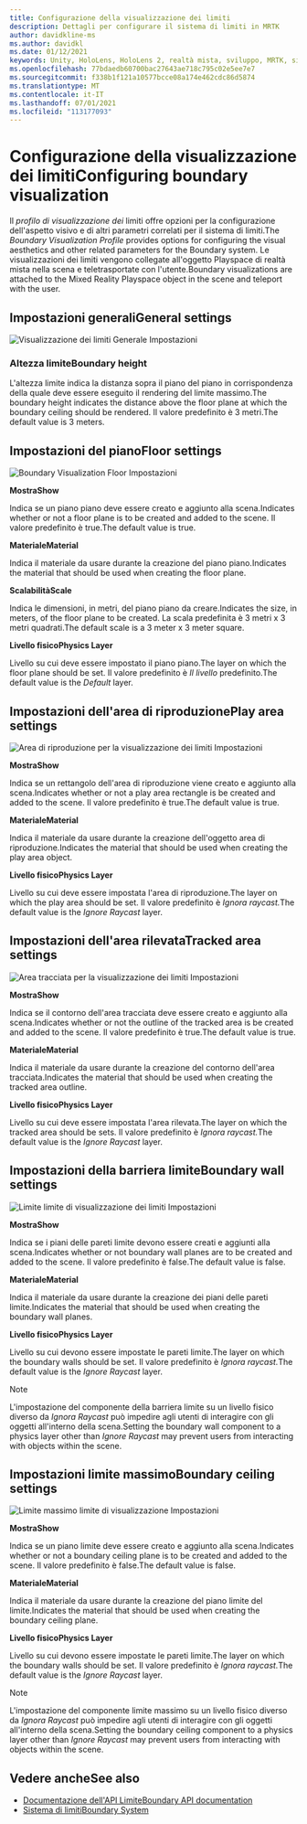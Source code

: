 ```yaml
---
title: Configurazione della visualizzazione dei limiti
description: Dettagli per configurare il sistema di limiti in MRTK
author: davidkline-ms
ms.author: davidkl
ms.date: 01/12/2021
keywords: Unity, HoloLens, HoloLens 2, realtà mista, sviluppo, MRTK, sistema di limiti,
ms.openlocfilehash: 77bdaedb60700bac27643ae718c795c02e5ee7e7
ms.sourcegitcommit: f338b1f121a10577bcce08a174e462cdc86d5874
ms.translationtype: MT
ms.contentlocale: it-IT
ms.lasthandoff: 07/01/2021
ms.locfileid: "113177093"
---
```

# <a name="configuring-boundary-visualization"></a><span data-ttu-id="3dc5d-104">Configurazione della visualizzazione dei limiti</span><span class="sxs-lookup"><span data-stu-id="3dc5d-104">Configuring boundary visualization</span></span>

<span data-ttu-id="3dc5d-105">Il *profilo di visualizzazione dei* limiti offre opzioni per la configurazione dell'aspetto visivo e di altri parametri correlati per il sistema di limiti.</span><span class="sxs-lookup"><span data-stu-id="3dc5d-105">The *Boundary Visualization Profile* provides options for configuring the visual aesthetics and other related parameters for the Boundary system.</span></span> <span data-ttu-id="3dc5d-106">Le visualizzazioni dei limiti vengono collegate all'oggetto Playspace di realtà mista nella scena e teletrasportate con l'utente.</span><span class="sxs-lookup"><span data-stu-id="3dc5d-106">Boundary visualizations are attached to the Mixed Reality Playspace object in the scene and teleport with the user.</span></span>

## <a name="general-settings"></a><span data-ttu-id="3dc5d-107">Impostazioni generali</span><span class="sxs-lookup"><span data-stu-id="3dc5d-107">General settings</span></span>

![Visualizzazione dei limiti Generale Impostazioni](../images/boundary/BoundaryVisualizationGeneralSettings.png)

### <a name="boundary-height"></a><span data-ttu-id="3dc5d-109">Altezza limite</span><span class="sxs-lookup"><span data-stu-id="3dc5d-109">Boundary height</span></span>

<span data-ttu-id="3dc5d-110">L'altezza limite indica la distanza sopra il piano del piano in corrispondenza della quale deve essere eseguito il rendering del limite massimo.</span><span class="sxs-lookup"><span data-stu-id="3dc5d-110">The boundary height indicates the distance above the floor plane at which the boundary ceiling should be rendered.</span></span> <span data-ttu-id="3dc5d-111">Il valore predefinito è 3 metri.</span><span class="sxs-lookup"><span data-stu-id="3dc5d-111">The default value is 3 meters.</span></span>

## <a name="floor-settings"></a><span data-ttu-id="3dc5d-112">Impostazioni del piano</span><span class="sxs-lookup"><span data-stu-id="3dc5d-112">Floor settings</span></span>

![Boundary Visualization Floor Impostazioni](../images/boundary/BoundaryVisualizationFloorSettings.png)

<span data-ttu-id="3dc5d-114">**Mostra**</span><span class="sxs-lookup"><span data-stu-id="3dc5d-114">**Show**</span></span>

<span data-ttu-id="3dc5d-115">Indica se un piano piano deve essere creato e aggiunto alla scena.</span><span class="sxs-lookup"><span data-stu-id="3dc5d-115">Indicates whether or not a floor plane is to be created and added to the scene.</span></span> <span data-ttu-id="3dc5d-116">Il valore predefinito è true.</span><span class="sxs-lookup"><span data-stu-id="3dc5d-116">The default value is true.</span></span>

<span data-ttu-id="3dc5d-117">**Materiale**</span><span class="sxs-lookup"><span data-stu-id="3dc5d-117">**Material**</span></span>

<span data-ttu-id="3dc5d-118">Indica il materiale da usare durante la creazione del piano piano.</span><span class="sxs-lookup"><span data-stu-id="3dc5d-118">Indicates the material that should be used when creating the floor plane.</span></span>

<span data-ttu-id="3dc5d-119">**Scalabilità**</span><span class="sxs-lookup"><span data-stu-id="3dc5d-119">**Scale**</span></span>

<span data-ttu-id="3dc5d-120">Indica le dimensioni, in metri, del piano piano da creare.</span><span class="sxs-lookup"><span data-stu-id="3dc5d-120">Indicates the size, in meters, of the floor plane to be created.</span></span> <span data-ttu-id="3dc5d-121">La scala predefinita è 3 metri x 3 metri quadrati.</span><span class="sxs-lookup"><span data-stu-id="3dc5d-121">The default scale is a 3 meter x 3 meter square.</span></span>

<span data-ttu-id="3dc5d-122">**Livello fisico**</span><span class="sxs-lookup"><span data-stu-id="3dc5d-122">**Physics Layer**</span></span>

<span data-ttu-id="3dc5d-123">Livello su cui deve essere impostato il piano piano.</span><span class="sxs-lookup"><span data-stu-id="3dc5d-123">The layer on which the floor plane should be set.</span></span> <span data-ttu-id="3dc5d-124">Il valore predefinito è *Il livello* predefinito.</span><span class="sxs-lookup"><span data-stu-id="3dc5d-124">The default value is the *Default* layer.</span></span>

## <a name="play-area-settings"></a><span data-ttu-id="3dc5d-125">Impostazioni dell'area di riproduzione</span><span class="sxs-lookup"><span data-stu-id="3dc5d-125">Play area settings</span></span>

![Area di riproduzione per la visualizzazione dei limiti Impostazioni](../images/boundary/BoundaryVisualizationPlayAreaSettings.png)

<span data-ttu-id="3dc5d-127">**Mostra**</span><span class="sxs-lookup"><span data-stu-id="3dc5d-127">**Show**</span></span>

<span data-ttu-id="3dc5d-128">Indica se un rettangolo dell'area di riproduzione viene creato e aggiunto alla scena.</span><span class="sxs-lookup"><span data-stu-id="3dc5d-128">Indicates whether or not a play area rectangle is be created and added to the scene.</span></span> <span data-ttu-id="3dc5d-129">Il valore predefinito è true.</span><span class="sxs-lookup"><span data-stu-id="3dc5d-129">The default value is true.</span></span>

<span data-ttu-id="3dc5d-130">**Materiale**</span><span class="sxs-lookup"><span data-stu-id="3dc5d-130">**Material**</span></span>

<span data-ttu-id="3dc5d-131">Indica il materiale da usare durante la creazione dell'oggetto area di riproduzione.</span><span class="sxs-lookup"><span data-stu-id="3dc5d-131">Indicates the material that should be used when creating the play area object.</span></span>

<span data-ttu-id="3dc5d-132">**Livello fisico**</span><span class="sxs-lookup"><span data-stu-id="3dc5d-132">**Physics Layer**</span></span>

<span data-ttu-id="3dc5d-133">Livello su cui deve essere impostata l'area di riproduzione.</span><span class="sxs-lookup"><span data-stu-id="3dc5d-133">The layer on which the play area should be set.</span></span> <span data-ttu-id="3dc5d-134">Il valore predefinito è *Ignora raycast.*</span><span class="sxs-lookup"><span data-stu-id="3dc5d-134">The default value is the *Ignore Raycast* layer.</span></span>

## <a name="tracked-area-settings"></a><span data-ttu-id="3dc5d-135">Impostazioni dell'area rilevata</span><span class="sxs-lookup"><span data-stu-id="3dc5d-135">Tracked area settings</span></span>

![Area tracciata per la visualizzazione dei limiti Impostazioni](../images/boundary/BoundaryVisualizationTrackedAreaSettings.png)

<span data-ttu-id="3dc5d-137">**Mostra**</span><span class="sxs-lookup"><span data-stu-id="3dc5d-137">**Show**</span></span>

<span data-ttu-id="3dc5d-138">Indica se il contorno dell'area tracciata deve essere creato e aggiunto alla scena.</span><span class="sxs-lookup"><span data-stu-id="3dc5d-138">Indicates whether or not the outline of the tracked area is be created and added to the scene.</span></span> <span data-ttu-id="3dc5d-139">Il valore predefinito è true.</span><span class="sxs-lookup"><span data-stu-id="3dc5d-139">The default value is true.</span></span>

<span data-ttu-id="3dc5d-140">**Materiale**</span><span class="sxs-lookup"><span data-stu-id="3dc5d-140">**Material**</span></span>

<span data-ttu-id="3dc5d-141">Indica il materiale da usare durante la creazione del contorno dell'area tracciata.</span><span class="sxs-lookup"><span data-stu-id="3dc5d-141">Indicates the material that should be used when creating the tracked area outline.</span></span>

<span data-ttu-id="3dc5d-142">**Livello fisico**</span><span class="sxs-lookup"><span data-stu-id="3dc5d-142">**Physics Layer**</span></span>

<span data-ttu-id="3dc5d-143">Livello su cui deve essere impostata l'area rilevata.</span><span class="sxs-lookup"><span data-stu-id="3dc5d-143">The layer on which the tracked area should be sets.</span></span> <span data-ttu-id="3dc5d-144">Il valore predefinito è *Ignora raycast.*</span><span class="sxs-lookup"><span data-stu-id="3dc5d-144">The default value is the *Ignore Raycast* layer.</span></span>

## <a name="boundary-wall-settings"></a><span data-ttu-id="3dc5d-145">Impostazioni della barriera limite</span><span class="sxs-lookup"><span data-stu-id="3dc5d-145">Boundary wall settings</span></span>

![Limite limite di visualizzazione dei limiti Impostazioni](../images/boundary/BoundaryVisualizationWallSettings.png)

<span data-ttu-id="3dc5d-147">**Mostra**</span><span class="sxs-lookup"><span data-stu-id="3dc5d-147">**Show**</span></span>

<span data-ttu-id="3dc5d-148">Indica se i piani delle pareti limite devono essere creati e aggiunti alla scena.</span><span class="sxs-lookup"><span data-stu-id="3dc5d-148">Indicates whether or not boundary wall planes are to be created and added to the scene.</span></span> <span data-ttu-id="3dc5d-149">Il valore predefinito è false.</span><span class="sxs-lookup"><span data-stu-id="3dc5d-149">The default value is false.</span></span>

<span data-ttu-id="3dc5d-150">**Materiale**</span><span class="sxs-lookup"><span data-stu-id="3dc5d-150">**Material**</span></span>

<span data-ttu-id="3dc5d-151">Indica il materiale da usare durante la creazione dei piani delle pareti limite.</span><span class="sxs-lookup"><span data-stu-id="3dc5d-151">Indicates the material that should be used when creating the boundary wall planes.</span></span>

<span data-ttu-id="3dc5d-152">**Livello fisico**</span><span class="sxs-lookup"><span data-stu-id="3dc5d-152">**Physics Layer**</span></span>

<span data-ttu-id="3dc5d-153">Livello su cui devono essere impostate le pareti limite.</span><span class="sxs-lookup"><span data-stu-id="3dc5d-153">The layer on which the boundary walls should be set.</span></span> <span data-ttu-id="3dc5d-154">Il valore predefinito è *Ignora raycast.*</span><span class="sxs-lookup"><span data-stu-id="3dc5d-154">The default value is the *Ignore Raycast* layer.</span></span>

> [!NOTE]
> <span data-ttu-id="3dc5d-155">L'impostazione del componente della barriera limite su un livello fisico diverso da *Ignora Raycast* può impedire agli utenti di interagire con gli oggetti all'interno della scena.</span><span class="sxs-lookup"><span data-stu-id="3dc5d-155">Setting the boundary wall component to a physics layer other than *Ignore Raycast* may prevent users from interacting with objects within the scene.</span></span>

## <a name="boundary-ceiling-settings"></a><span data-ttu-id="3dc5d-156">Impostazioni limite massimo</span><span class="sxs-lookup"><span data-stu-id="3dc5d-156">Boundary ceiling settings</span></span>

![Limite massimo limite di visualizzazione Impostazioni](../images/boundary/BoundaryVisualizationCeilingSettings.png)

<span data-ttu-id="3dc5d-158">**Mostra**</span><span class="sxs-lookup"><span data-stu-id="3dc5d-158">**Show**</span></span>

<span data-ttu-id="3dc5d-159">Indica se un piano limite deve essere creato e aggiunto alla scena.</span><span class="sxs-lookup"><span data-stu-id="3dc5d-159">Indicates whether or not a boundary ceiling plane is to be created and added to the scene.</span></span> <span data-ttu-id="3dc5d-160">Il valore predefinito è false.</span><span class="sxs-lookup"><span data-stu-id="3dc5d-160">The default value is false.</span></span>

<span data-ttu-id="3dc5d-161">**Materiale**</span><span class="sxs-lookup"><span data-stu-id="3dc5d-161">**Material**</span></span>

<span data-ttu-id="3dc5d-162">Indica il materiale da usare durante la creazione del piano limite del limite.</span><span class="sxs-lookup"><span data-stu-id="3dc5d-162">Indicates the material that should be used when creating the boundary ceiling plane.</span></span>

<span data-ttu-id="3dc5d-163">**Livello fisico**</span><span class="sxs-lookup"><span data-stu-id="3dc5d-163">**Physics Layer**</span></span>

<span data-ttu-id="3dc5d-164">Livello su cui devono essere impostate le pareti limite.</span><span class="sxs-lookup"><span data-stu-id="3dc5d-164">The layer on which the boundary walls should be set.</span></span> <span data-ttu-id="3dc5d-165">Il valore predefinito è *Ignora raycast.*</span><span class="sxs-lookup"><span data-stu-id="3dc5d-165">The default value is the *Ignore Raycast* layer.</span></span>

> [!NOTE]
> <span data-ttu-id="3dc5d-166">L'impostazione del componente limite massimo su un livello fisico diverso da *Ignora Raycast* può impedire agli utenti di interagire con gli oggetti all'interno della scena.</span><span class="sxs-lookup"><span data-stu-id="3dc5d-166">Setting the boundary ceiling component to a physics layer other than *Ignore Raycast* may prevent users from interacting with objects within the scene.</span></span>

## <a name="see-also"></a><span data-ttu-id="3dc5d-167">Vedere anche</span><span class="sxs-lookup"><span data-stu-id="3dc5d-167">See also</span></span>

- [<span data-ttu-id="3dc5d-168">Documentazione dell'API Limite</span><span class="sxs-lookup"><span data-stu-id="3dc5d-168">Boundary API documentation</span></span>](xref:Microsoft.MixedReality.Toolkit.Boundary)
- [<span data-ttu-id="3dc5d-169">Sistema di limiti</span><span class="sxs-lookup"><span data-stu-id="3dc5d-169">Boundary System</span></span>](boundary-system-getting-started.md)
